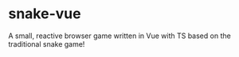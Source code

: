 # snake-vue
A small, reactive browser game written in Vue with TS based on the traditional snake game!

